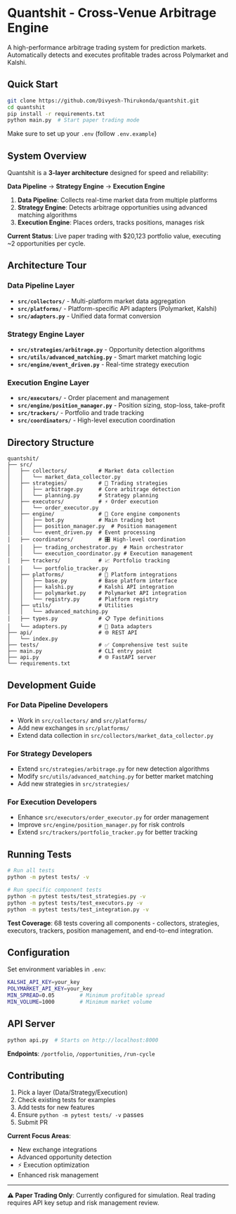 # Quantshit - Cross-Venue Arbitrage Engine

A high-performance arbitrage trading system for prediction markets. Automatically detects and executes profitable trades across Polymarket and Kalshi.

## Quick Start

```bash
git clone https://github.com/Divyesh-Thirukonda/quantshit.git
cd quantshit
pip install -r requirements.txt
python main.py  # Start paper trading mode
```

Make sure to set up your `.env` (follow `.env.example`)

## System Overview

Quantshit is a **3-layer architecture** designed for speed and reliability:

**Data Pipeline** → **Strategy Engine** → **Execution Engine**

1. **Data Pipeline**: Collects real-time market data from multiple platforms
2. **Strategy Engine**: Detects arbitrage opportunities using advanced matching algorithms  
3. **Execution Engine**: Places orders, tracks positions, manages risk

**Current Status**: Live paper trading with $20,123 portfolio value, executing ~2 opportunities per cycle.

## Architecture Tour

### Data Pipeline Layer
- **`src/collectors/`** - Multi-platform market data aggregation
- **`src/platforms/`** - Platform-specific API adapters (Polymarket, Kalshi)
- **`src/adapters.py`** - Unified data format conversion

### Strategy Engine Layer  
- **`src/strategies/arbitrage.py`** - Opportunity detection algorithms
- **`src/utils/advanced_matching.py`** - Smart market matching logic
- **`src/engine/event_driven.py`** - Real-time strategy execution

### Execution Engine Layer
- **`src/executors/`** - Order placement and management
- **`src/engine/position_manager.py`** - Position sizing, stop-loss, take-profit
- **`src/trackers/`** - Portfolio and trade tracking
- **`src/coordinators/`** - High-level execution coordination

## Directory Structure

```
quantshit/
├── src/
│   ├── collectors/          # Market data collection
│   │   └── market_data_collector.py
│   ├── strategies/          # 🎯 Trading strategies  
│   │   ├── arbitrage.py     # Core arbitrage detection
│   │   └── planning.py      # Strategy planning
│   ├── executors/           # ⚡ Order execution
│   │   └── order_executor.py
│   ├── engine/              # 🔧 Core engine components
│   │   ├── bot.py           # Main trading bot
│   │   ├── position_manager.py  # Position management
│   │   └── event_driven.py  # Event processing
│   ├── coordinators/        # 🎛️ High-level coordination
│   │   ├── trading_orchestrator.py  # Main orchestrator
│   │   └── execution_coordinator.py # Execution management
│   ├── trackers/            # 📈 Portfolio tracking
│   │   └── portfolio_tracker.py
│   ├── platforms/           # 🔌 Platform integrations
│   │   ├── base.py          # Base platform interface
│   │   ├── kalshi.py        # Kalshi API integration
│   │   ├── polymarket.py    # Polymarket API integration
│   │   └── registry.py      # Platform registry
│   ├── utils/               # Utilities
│   │   └── advanced_matching.py
│   ├── types.py             # 📋 Type definitions
│   └── adapters.py          # 🔄 Data adapters
├── api/                     # 🌐 REST API
│   └── index.py
├── tests/                   # ✅ Comprehensive test suite
├── main.py                  # CLI entry point
├── api.py                   # 🌐 FastAPI server
└── requirements.txt
```

## Development Guide

### For Data Pipeline Developers
- Work in `src/collectors/` and `src/platforms/`
- Add new exchanges in `src/platforms/`
- Extend data collection in `src/collectors/market_data_collector.py`

### For Strategy Developers  
- Extend `src/strategies/arbitrage.py` for new detection algorithms
- Modify `src/utils/advanced_matching.py` for better market matching
- Add new strategies in `src/strategies/`

### For Execution Developers
- Enhance `src/executors/order_executor.py` for order management
- Improve `src/engine/position_manager.py` for risk controls
- Extend `src/trackers/portfolio_tracker.py` for better tracking

## Running Tests

```bash
# Run all tests
python -m pytest tests/ -v

# Run specific component tests  
python -m pytest tests/test_strategies.py -v
python -m pytest tests/test_executors.py -v
python -m pytest tests/test_integration.py -v
```

**Test Coverage**: 68 tests covering all components - collectors, strategies, executors, trackers, position management, and end-to-end integration.

## Configuration

Set environment variables in `.env`:
```bash
KALSHI_API_KEY=your_key
POLYMARKET_API_KEY=your_key  
MIN_SPREAD=0.05        # Minimum profitable spread
MIN_VOLUME=1000        # Minimum market volume
```

## API Server

```bash
python api.py  # Starts on http://localhost:8000
```

**Endpoints**: `/portfolio`, `/opportunities`, `/run-cycle`

## Contributing

1. Pick a layer (Data/Strategy/Execution)
2. Check existing tests for examples
3. Add tests for new features
4. Ensure `python -m pytest tests/ -v` passes
5. Submit PR

**Current Focus Areas**: 
- New exchange integrations
- Advanced opportunity detection  
- ⚡ Execution optimization
- Enhanced risk management

---
**⚠️ Paper Trading Only**: Currently configured for simulation. Real trading requires API key setup and risk management review.